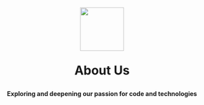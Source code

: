 <html>
  <head>
    <h1>
      <div id="logo"> 
         <p align="center">
	          <img src="https://ibb.co/7zy01sH" width="100"> 
           </p>
       </div>       
      <p align="center"> 
        <strong> About Us </strong>
      </p>
    </h1>
      <p align="center"> 
        <strong> Exploring and deepening our passion for code and technologies </strong>
      </p>   
  </head>
  <body>
 
</html>

